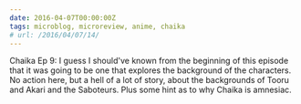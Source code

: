 ```yaml
---
date: 2016-04-07T00:00:00Z
tags: microblog, microreview, anime, chaika
# url: /2016/04/07/14/
---
```


Chaika Ep 9: I guess I should've known from the beginning of this episode that it was going to be one that explores the background of the characters. No action here, but a hell of a lot of story, about the backgrounds of Tooru and Akari and the Saboteurs. Plus some hint as to why Chaika is amnesiac. 